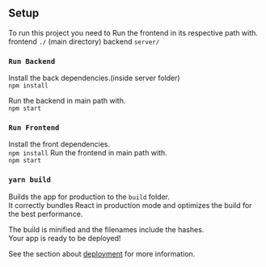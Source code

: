 ## Setup

To run this project you need to
Run the frontend in its respective path with.<br />
frontend `./` (main directory)
backend `server/`

### `Run Backend`

Install the back dependencies.(inside server folder)<br />
`npm install`

Run the backend in main path with.<br />
`npm start`

### `Run Frontend`

Install the front dependencies.<br />
`npm install`
Run the frontend in main path with.<br />
`npm start`

### `yarn build`

Builds the app for production to the `build` folder.<br />
It correctly bundles React in production mode and optimizes the build for the best performance.

The build is minified and the filenames include the hashes.<br />
Your app is ready to be deployed!

See the section about [deployment](https://facebook.github.io/create-react-app/docs/deployment) for more information.
